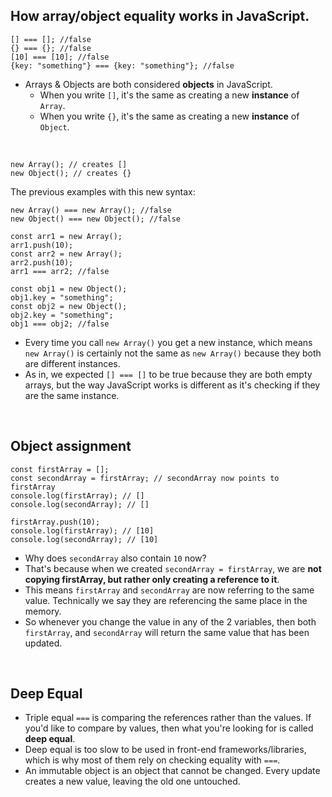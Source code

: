 ## How array/object equality works in JavaScript.

```
[] === []; //false
{} === {}; //false
[10] === [10]; //false
{key: "something"} === {key: "something"}; //false
```
- Arrays & Objects are both considered **objects** in JavaScript.
  - When you write `[]`, it's the same as creating a new **instance** of `Array`.
  - When you write `{}`, it's the same as creating a new **instance** of `Object`.

<br/>

```
new Array(); // creates []
new Object(); // creates {}
```
The previous examples with this new syntax:
```
new Array() === new Array(); //false
new Object() === new Object(); //false

const arr1 = new Array();
arr1.push(10);
const arr2 = new Array();
arr2.push(10);
arr1 === arr2; //false

const obj1 = new Object();
obj1.key = "something";
const obj2 = new Object();
obj2.key = "something";
obj1 === obj2; //false
```
- Every time you call `new Array()` you get a new instance, which means `new Array()` is certainly not the same as `new Array()` because they both are different instances.
- As in, we expected `[] === []` to be true because they are both empty arrays, but the way JavaScript works is different as it's checking if they are the same instance.

<br/>

## Object assignment
```
const firstArray = [];
const secondArray = firstArray; // secondArray now points to firstArray
console.log(firstArray); // []
console.log(secondArray); // []

firstArray.push(10);
console.log(firstArray); // [10]
console.log(secondArray); // [10]
```
- Why does `secondArray` also contain `10` now?
- That's because when we created `secondArray = firstArray`, we are **not copying firstArray, but rather only creating a reference to it**.
- This means `firstArray` and `secondArray` are now referring to the same value. Technically we say they are referencing the same place in the memory.
- So whenever you change the value in any of the 2 variables, then both `firstArray`, and `secondArray` will return the same value that has been updated.

<br/>

## Deep Equal
- Triple equal `===` is comparing the references rather than the values. If you'd like to compare by values, then what you're looking for is called **deep equal**.
- Deep equal is too slow to be used in front-end frameworks/libraries, which is why most of them rely on checking equality with `===`.
- An immutable object is an object that cannot be changed. Every update creates a new value, leaving the old one untouched.












